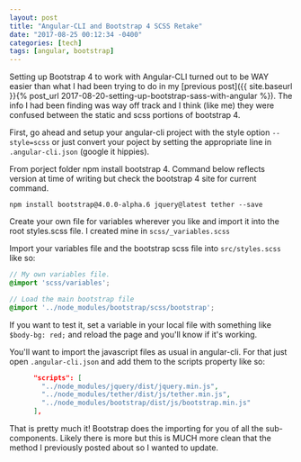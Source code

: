 ```yaml
---
layout: post
title: "Angular-CLI and Bootstrap 4 SCSS Retake"
date: "2017-08-25 00:12:34 -0400"
categories: [tech]
tags: [angular, bootstrap]
---
```

Setting up Bootstrap 4 to work with Angular-CLI turned out to be WAY easier than what I had been trying to do in my [previous post]({{ site.baseurl }}{% post_url 2017-08-20-setting-up-bootstrap-sass-with-angular %}).  The info I had been finding was way off track and I think (like me) they were confused between the static and scss portions of bootstrap 4.

First, go ahead and setup your angular-cli project with the style option `--style=scss` or just convert your poject by setting the appropriate line in `.angular-cli.json` (google it hippies).

From porject folder npm install bootstrap 4.  Command below reflects version at time of writing but check the bootstrap 4 site for current command. 
  ```
  npm install bootstrap@4.0.0-alpha.6 jquery@latest tether --save
  ```

Create your own file for variables wherever you like and import it into the root styles.scss file.  I created mine in `scss/_variables.scss` 

Import your variables file and the bootstrap scss file into `src/styles.scss` like so:
```scss
// My own variables file.
@import 'scss/variables';

// Load the main bootstrap file
@import '../node_modules/bootstrap/scss/bootstrap';
```

If you want to test it, set a variable in your local file with something like `$body-bg: red;` and reload the page and you'll know if it's working.

You'll want to import the javascript files as usual in angular-cli.  For that just open `.angular-cli.json` and add them to the scripts property like so:
```json
      "scripts": [
        "../node_modules/jquery/dist/jquery.min.js",
        "../node_modules/tether/dist/js/tether.min.js",
        "../node_modules/bootstrap/dist/js/bootstrap.min.js"
      ],
```

That is pretty much it!  Bootstrap does the importing for you of all the sub-components.  Likely there is more but this is MUCH more clean that the method I previously posted about so I wanted to update.